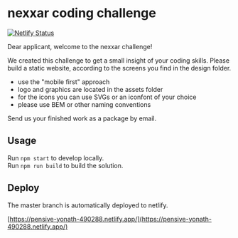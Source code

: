 # nexxar coding challenge

[![Netlify Status](https://api.netlify.com/api/v1/badges/da0b1113-f1d2-4028-9948-24551921f855/deploy-status)](https://app.netlify.com/sites/pensive-yonath-490288/deploys)

Dear applicant, welcome to the nexxar challenge!

We created this challenge to get a small insight of your coding skills.
Please build a static website, according to the screens you find in the design folder.
- use the "mobile first" approach
- logo and graphics are located in the assets folder
- for the icons you can use SVGs or an iconfont of your choice
- please use BEM or other naming conventions 

Send us your finished work as a package by email.

## Usage

Run `npm start` to develop locally.    
Run `npm run build` to build the solution.

## Deploy
The master branch is automatically deployed to netlify.

[https://pensive-yonath-490288.netlify.app/](https://pensive-yonath-490288.netlify.app/)
